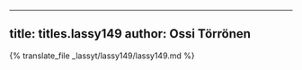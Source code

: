 
---
title: titles.lassy149
author: Ossi Törrönen
---
{% translate_file _lassyt/lassy149/lassy149.md %}